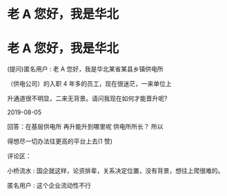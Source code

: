 # 老 A 您好，我是华北

# 老 A 您好，我是华北

(提问)匿名用户 : 老 A 您好，我是华北某省某县乡镇供电所

（供电公司）的入职 4 年多的员工，现在很迷茫，一来单位上

升通道很不明显，二来无背景。请问我现在如何才能晋升呢?

2019-08-05

回答：在基层供电所 再升能升到哪里呢 供电所所长？ 所以

得想尽一切办法往更高的平台上去(1 赞)

评论区：

小桥流水 : 国企就这样，论资排辈，关系决定位置，没有背景，想往上爬很难的。

匿名用户 : 这个企业流动性不行